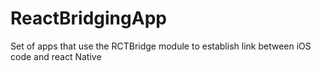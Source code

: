 # ReactBridgingApp
Set of apps that use the RCTBridge module to establish link between iOS code and react Native 

